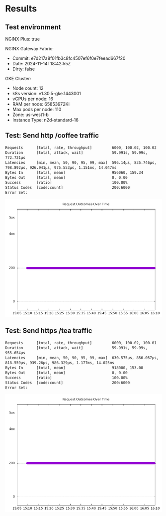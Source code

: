 # Results

## Test environment

NGINX Plus: true

NGINX Gateway Fabric:

- Commit: e7d217a8f01fb3c8fc4507ef6f0e7feead667f20
- Date: 2024-11-14T18:42:55Z
- Dirty: false

GKE Cluster:

- Node count: 12
- k8s version: v1.30.5-gke.1443001
- vCPUs per node: 16
- RAM per node: 65853972Ki
- Max pods per node: 110
- Zone: us-west1-b
- Instance Type: n2d-standard-16

## Test: Send http /coffee traffic

```text
Requests      [total, rate, throughput]         6000, 100.02, 100.02
Duration      [total, attack, wait]             59.991s, 59.99s, 772.721µs
Latencies     [min, mean, 50, 90, 95, 99, max]  596.14µs, 835.746µs, 798.892µs, 926.941µs, 975.553µs, 1.151ms, 14.047ms
Bytes In      [total, mean]                     956060, 159.34
Bytes Out     [total, mean]                     0, 0.00
Success       [ratio]                           100.00%
Status Codes  [code:count]                      200:6000  
Error Set:
```

![http-plus.png](http-plus.png)

## Test: Send https /tea traffic

```text
Requests      [total, rate, throughput]         6000, 100.02, 100.01
Duration      [total, attack, wait]             59.991s, 59.99s, 955.654µs
Latencies     [min, mean, 50, 90, 95, 99, max]  630.575µs, 856.057µs, 818.559µs, 939.26µs, 986.329µs, 1.177ms, 14.025ms
Bytes In      [total, mean]                     918000, 153.00
Bytes Out     [total, mean]                     0, 0.00
Success       [ratio]                           100.00%
Status Codes  [code:count]                      200:6000  
Error Set:
```

![https-plus.png](https-plus.png)
